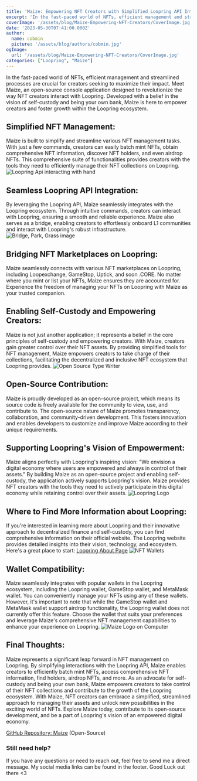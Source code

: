 ```yaml
---
title: 'Maize: Empowering NFT Creators with Simplified Loopring API Interactions'
excerpt: 'In the fast-paced world of NFTs, efficient management and streamlined processes are crucial for creators seeking to maximize their impact. Meet Maize, an open-source console application designed to revolutionize the way NFT creators interact with Loopring...'
coverImage: '/assets/blog/Maize-Empowering-NFT-Creators/CoverImage.jpg'
date: '2023-05-30T07:41:00.000Z'
author:
  name: cobmin
  picture: '/assets/blog/authors/cobmin.jpg'
ogImage:
  url: '/assets/blog/Maize-Empowering-NFT-Creators/CoverImage.jpg'
categories: ["Loopring", "Maize"]
---
```


In the fast-paced world of NFTs, efficient management and streamlined processes are crucial for creators seeking to maximize their impact. Meet Maize, an open-source console application designed to revolutionize the way NFT creators interact with Loopring. Developed with a belief in the vision of self-custody and being your own bank, Maize is here to empower creators and foster growth within the Loopring ecosystem.

## Simplified NFT Management:
Maize is built to simplify and streamline various NFT management tasks. With just a few commands, creators can easily batch mint NFTs, obtain comprehensive NFT information, discover NFT holders, and even airdrop NFTs. This comprehensive suite of functionalities provides creators with the tools they need to efficiently manage their NFT collections on Loopring.
![Loopring Api interacting with hand](/assets/blog/Maize-Empowering-NFT-Creators/ApiIntegration.jpg)
## Seamless Loopring API Integration:
By leveraging the Loopring API, Maize seamlessly integrates with the Loopring ecosystem. Through intuitive commands, creators can interact with Loopring, ensuring a smooth and reliable experience. Maize also serves as a bridge, enabling creators to effortlessly onboard L1 communities and interact with Loopring's robust infrastructure.
![Bridge, Park, Grass image](/assets/blog/Maize-Empowering-NFT-Creators/Bridge.jpg)
## Bridging NFT Marketplaces on Loopring:
Maize seamlessly connects with various NFT marketplaces on Loopring, including Loopexchange, GameStop, Uptick, and soon .CORE. No matter where you mint or list your NFTs, Maize ensures they are accounted for. Experience the freedom of managing your NFTs on Loopring with Maize as your trusted companion.

## Enabling Self-Custody and Empowering Creators:
Maize is not just another application; it represents a belief in the core principles of self-custody and empowering creators. With Maize, creators gain greater control over their NFT assets. By providing simplified tools for NFT management, Maize empowers creators to take charge of their collections, facilitating the decentralized and inclusive NFT ecosystem that Loopring provides.
![Open Source Type Writer](/assets/blog/Maize-Empowering-NFT-Creators/OpenSource.jpg)
## Open-Source Contribution:
Maize is proudly developed as an open-source project, which means its source code is freely available for the community to view, use, and contribute to. The open-source nature of Maize promotes transparency, collaboration, and community-driven development. This fosters innovation and enables developers to customize and improve Maize according to their unique requirements.

## Supporting Loopring's Vision of Empowerment:
Maize aligns perfectly with Loopring's inspiring vision: "We envision a digital economy where users are empowered and always in control of their assets." By building Maize as an open-source project and enabling self-custody, the application actively supports Loopring's vision. Maize provides NFT creators with the tools they need to actively participate in this digital economy while retaining control over their assets.
![Loopring Logo](/assets/blog/Maize-Empowering-NFT-Creators/Loopring.jpg)
## Where to Find More Information about Loopring:
If you're interested in learning more about Loopring and their innovative approach to decentralized finance and self-custody, you can find comprehensive information on their official website. The Loopring website provides detailed insights into their vision, technology, and ecosystem. Here's a great place to start: [Loopring About Page](https://loopring.org/#/about)
![NFT Wallets](/assets/blog/Maize-Empowering-NFT-Creators/Wallets.jpg)
## Wallet Compatibility:
Maize seamlessly integrates with popular wallets in the Loopring ecosystem, including the Loopring wallet, GameStop wallet, and MetaMask wallet. You can conveniently manage your NFTs using any of these wallets. However, it's important to note that while the GameStop wallet and MetaMask wallet support airdrop functionality, the Loopring wallet does not currently offer this feature. Choose the wallet that suits your preferences and leverage Maize's comprehensive NFT management capabilities to enhance your experience on Loopring.
![Maize Logo on Computer](/assets/blog/Maize-Empowering-NFT-Creators/MaizeOnComputer.jpg)
## Final Thoughts:
Maize represents a significant leap forward in NFT management on Loopring. By simplifying interactions with the Loopring API, Maize enables creators to efficiently batch mint NFTs, access comprehensive NFT information, find holders, airdrop NFTs, and more. As an advocate for self-custody and being your own bank, Maize empowers creators to take control of their NFT collections and contribute to the growth of the Loopring ecosystem. With Maize, NFT creators can embrace a simplified, streamlined approach to managing their assets and unlock new possibilities in the exciting world of NFTs. Explore Maize today, contribute to its open-source development, and be a part of Loopring's vision of an empowered digital economy.

[GitHub Repository: Maize](https://github.com/cobmin/Maize) (Open-Source)

### Still need help?

If you have any questions or need to reach out, feel free to send me a direct message. My social media links can be found in the footer. Good Luck out there <3 